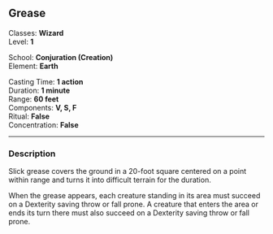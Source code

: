 ## Grease

Classes: **Wizard**  
Level: **1**  

School: **Conjuration (Creation)**  
Element: **Earth**  

Casting Time: **1 action**  
Duration: **1 minute**  
Range: **60 feet**  
Components: **V, S, F**  
Ritual: **False**  
Concentration: **False**  

------

### Description

Slick grease covers the ground in a 20-foot square centered on a point within range and turns it into difficult terrain for the duration.

When the grease appears, each creature standing in its area must succeed on a Dexterity saving throw or fall prone. A creature that enters the area or ends its turn there must also succeed on a Dexterity saving throw or fall prone.